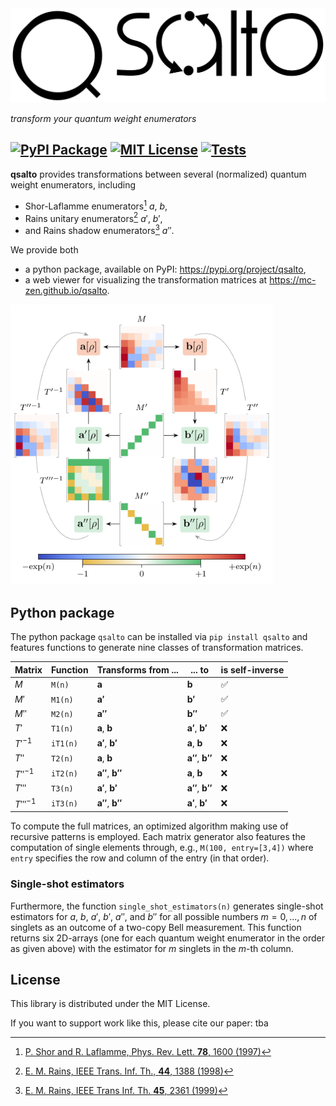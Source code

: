
<picture>
  <source media="(prefers-color-scheme: light)" srcset="https://github.com/Mc-Zen/qsalto/raw/main/docs/media/logo.svg">
  <source media="(prefers-color-scheme: dark)" srcset="https://github.com/Mc-Zen/qsalto/raw/main/docs/media/logo-dark.svg">
  <img alt="qsalto logo" src="https://github.com/Mc-Zen/qsalto/raw/main/docs/media/logo.svg">
</picture>


_transform your quantum weight enumerators_



[![PyPI Package](https://img.shields.io/pypi/v/qsalto)](https://pypi.org/project/qsalto/)
[![MIT License](https://img.shields.io/badge/license-MIT-blue)](https://github.com/Mc-Zen/qsalto/blob/main/LICENSE)
[![Tests](https://github.com/Mc-Zen/qsalto/actions/workflows/run-tests.yml/badge.svg)](https://github.com/Mc-Zen/qsalto/actions/workflows/run-tests.yml)
---



**qsalto** provides transformations between several (normalized) quantum weight enumerators, including
- Shor-Laflamme enumerators[^1] $a$, $b$,
- Rains unitary enumerators[^2] $a'$, $b'$,
- and Rains shadow enumerators[^3] $a''$.


We provide both 
- a python package, available on PyPI: https://pypi.org/project/qsalto,
- a web viewer for visualizing the transformation matrices at https://mc-zen.github.io/qsalto.


<img src="https://github.com/Mc-Zen/qsalto/raw/main/docs/media/transformation-diagram.svg" width="420">

## Python package

The python package `qsalto` can be installed via `pip install qsalto` and features functions to generate nine classes of transformation matrices. 


|Matrix     | Function | Transforms from ...           | ... to                        |is self-inverse|
|-----------|----------|-------------------------------|-------------------------------|---------------|
|$M$        |`M(n)`    |$\mathbf{a}$                   |$\mathbf{b}$                   |✅            |
|$M'$       |`M1(n)`   |$\mathbf{a'}$                  |$\mathbf{b'}$                  |✅            |
|$M''$      |`M2(n)`   |$\mathbf{a''}$                 |$\mathbf{b''}$                 |✅            |
|$T'$       |`T1(n)`   |$\mathbf{a}$, $\mathbf{b}$     |$\mathbf{a'}$, $\mathbf{b'}$   |❌            |
|$T'^{-1}$  |`iT1(n)`  |$\mathbf{a'}$, $\mathbf{b'}$   |$\mathbf{a}$, $\mathbf{b}$     |❌            |
|$T''$      |`T2(n)`   |$\mathbf{a}$, $\mathbf{b}$     |$\mathbf{a''}$, $\mathbf{b''}$ |❌            |
|$T''^{-1}$ |`iT2(n)`  |$\mathbf{a''}$, $\mathbf{b''}$ |$\mathbf{a}$, $\mathbf{b}$     |❌            |
|$T'''$     |`T3(n)`   |$\mathbf{a'}$, $\mathbf{b'}$   |$\mathbf{a''}$, $\mathbf{b''}$ |❌            |
|$T'''^{-1}$|`iT3(n)`  |$\mathbf{a''}$, $\mathbf{b''}$ |$\mathbf{a'}$, $\mathbf{b'}$   |❌            |

To compute the full matrices, an optimized algorithm making use of recursive patterns is employed. Each matrix generator also features the computation of single elements through, e.g., `M(100, entry=[3,4])` where `entry` specifies the row and column of the entry (in that order). 

### Single-shot estimators

Furthermore, the function `single_shot_estimators(n)` generates single-shot estimators for $a$, $b$, $a'$, $b'$, $a''$, and $b''$ for all possible numbers $m=0,...,n$ of singlets as an outcome of a two-copy Bell measurement. This function returns six 2D-arrays (one for each quantum weight enumerator in the order as given above) with the estimator for $m$ singlets in the $m$-th column. 



## License

This library is distributed under the MIT License.

If you want to support work like this, please cite our paper: tba



[^1]: [P. Shor and R. Laflamme, Phys. Rev. Lett. **78**, 1600 (1997)](http://dx.doi.org/10.1103/PhysRevLett.78.1600)

[^2]: [E. M. Rains, IEEE Trans. Inf. Th., **44**, 1388 (1998)](http://dx.doi.org/10.1109/18.681316)

[^3]: [E. M. Rains, IEEE Trans Inf. Th. **45**, 2361 (1999)](http://dx.doi.org/10.1109/18.796376)


